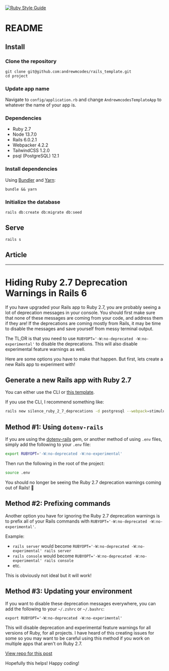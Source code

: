 [![Ruby Style Guide](https://img.shields.io/badge/code_style-standard-brightgreen.svg)](https://github.com/testdouble/standard)

# README

## Install

### Clone the repository

```shell
git clone git@github.com:andrewmcodes/rails_template.git
cd project
```

### Update app name

Navigate to `config/application.rb` and change `AndrewmcodesTemplateApp` to whatever the name of your app is.

### Dependencies

- Ruby 2.7
- Node 13.7.0
- Rails 6.0.2.1
- Webpacker 4.2.2
- TailwindCSS 1.2.0
- psql (PostgreSQL) 12.1

### Install dependencies

Using [Bundler](https://github.com/bundler/bundler) and [Yarn](https://github.com/yarnpkg/yarn):

```shell
bundle && yarn
```

### Initialize the database

```shell
rails db:create db:migrate db:seed
```

## Serve

```shell
rails s
```

## Article

-----

# Hiding Ruby 2.7 Deprecation Warnings in Rails 6

If you have upgraded your Rails app to Ruby 2.7, you are probably seeing a lot of deprecation messages in your console. You should first make sure that none of these messages are coming from your code, and address them if they are! If the deprecations are coming mostly from Rails, it may be time to disable the messages and save yourself from messy terminal output.

The TL;DR is that you need to use `RUBYOPT='-W:no-deprecated -W:no-experimental'` to disable the deprecations. This will also disable experimental feature warnings as well.

Here are some options you have to make that happen. But first, lets create a new Rails app to experiment with!

## Generate a new Rails app with Ruby 2.7

You can either use the CLI or [this template](https://github.com/andrewmcodes/rails_template/generate).

If you use the CLI, I recommend something like:

```sh
rails new silence_ruby_2_7_deprecations -d postgresql --webpack=stimulus
```

## Method #1: Using `dotenv-rails`

If you are using the [dotenv-rails](https://github.com/bkeepers/dotenv/) gem, or another method of using `.env` files, simply add the following to your `.env` file:

```sh
export RUBYOPT='-W:no-deprecated -W:no-experimental'
```

Then run the following in the root of the project:

```sh
source .env
```

You should no longer be seeing the Ruby 2.7 deprecation warnings coming out of Rails! 🎉

## Method #2: Prefixing commands

Another option you have for ignoring the Ruby 2.7 deprecation warnings is to prefix all of your Rails commands with `RUBYOPT='-W:no-deprecated -W:no-experimental'`.

Example:

- `rails server` would become `RUBYOPT='-W:no-deprecated -W:no-experimental' rails server`
- `rails console` would become `RUBYOPT='-W:no-deprecated -W:no-experimental' rails console`
- etc.

This is obviously not ideal but it will work!

## Method #3: Updating your environment

If you want to disable these deprecation messages everywhere, you can add the following to your `~/.zshrc` or `~/.bashrc`:

`export RUBYOPT='-W:no-deprecated -W:no-experimental'`

This will disable deprecation and experimental feature warnings for all versions of Ruby, for all projects. I have heard of this creating issues for some so you may want to be careful using this method if you work on multiple apps that aren't on Ruby 2.7.

[View repo for this post](https://github.com/andrewmcodes/silence-ruby-2-7-deprecations)

Hopefully this helps! Happy coding!
